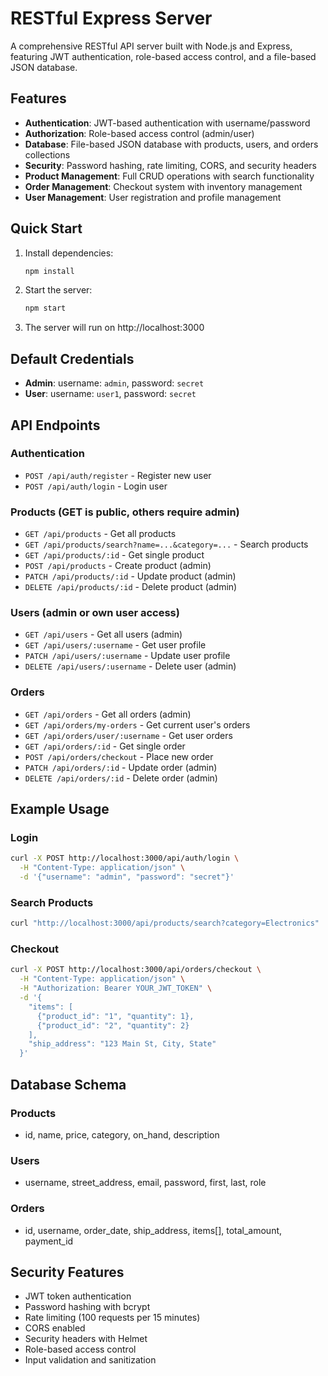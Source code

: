# RESTful Express Server

A comprehensive RESTful API server built with Node.js and Express, featuring JWT authentication, role-based access control, and a file-based JSON database.

## Features

- **Authentication**: JWT-based authentication with username/password
- **Authorization**: Role-based access control (admin/user)
- **Database**: File-based JSON database with products, users, and orders collections
- **Security**: Password hashing, rate limiting, CORS, and security headers
- **Product Management**: Full CRUD operations with search functionality
- **Order Management**: Checkout system with inventory management
- **User Management**: User registration and profile management

## Quick Start

1. Install dependencies:
   ```bash
   npm install
   ```

2. Start the server:
   ```bash
   npm start
   ```

3. The server will run on http://localhost:3000

## Default Credentials

- **Admin**: username: `admin`, password: `secret`
- **User**: username: `user1`, password: `secret`

## API Endpoints

### Authentication
- `POST /api/auth/register` - Register new user
- `POST /api/auth/login` - Login user

### Products (GET is public, others require admin)
- `GET /api/products` - Get all products
- `GET /api/products/search?name=...&category=...` - Search products
- `GET /api/products/:id` - Get single product
- `POST /api/products` - Create product (admin)
- `PATCH /api/products/:id` - Update product (admin)
- `DELETE /api/products/:id` - Delete product (admin)

### Users (admin or own user access)
- `GET /api/users` - Get all users (admin)
- `GET /api/users/:username` - Get user profile
- `PATCH /api/users/:username` - Update user profile
- `DELETE /api/users/:username` - Delete user (admin)

### Orders
- `GET /api/orders` - Get all orders (admin)
- `GET /api/orders/my-orders` - Get current user's orders
- `GET /api/orders/user/:username` - Get user orders
- `GET /api/orders/:id` - Get single order
- `POST /api/orders/checkout` - Place new order
- `PATCH /api/orders/:id` - Update order (admin)
- `DELETE /api/orders/:id` - Delete order (admin)

## Example Usage

### Login
```bash
curl -X POST http://localhost:3000/api/auth/login \
  -H "Content-Type: application/json" \
  -d '{"username": "admin", "password": "secret"}'
```

### Search Products
```bash
curl "http://localhost:3000/api/products/search?category=Electronics"
```

### Checkout
```bash
curl -X POST http://localhost:3000/api/orders/checkout \
  -H "Content-Type: application/json" \
  -H "Authorization: Bearer YOUR_JWT_TOKEN" \
  -d '{
    "items": [
      {"product_id": "1", "quantity": 1},
      {"product_id": "2", "quantity": 2}
    ],
    "ship_address": "123 Main St, City, State"
  }'
```

## Database Schema

### Products
- id, name, price, category, on_hand, description

### Users  
- username, street_address, email, password, first, last, role

### Orders
- id, username, order_date, ship_address, items[], total_amount, payment_id

## Security Features

- JWT token authentication
- Password hashing with bcrypt
- Rate limiting (100 requests per 15 minutes)
- CORS enabled
- Security headers with Helmet
- Role-based access control
- Input validation and sanitization